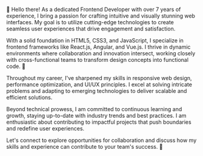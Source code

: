 👋 Hello there! As a dedicated Frontend Developer with over 7 years of experience, I bring a passion for crafting intuitive and visually stunning web interfaces. My goal is to utilize cutting-edge technologies to create seamless user experiences that drive engagement and satisfaction.

With a solid foundation in HTML5, CSS3, and JavaScript, I specialize in frontend frameworks like React.js, Angular, and Vue.js. I thrive in dynamic environments where collaboration and innovation intersect, working closely with cross-functional teams to transform design concepts into functional code. 🚀

Throughout my career, I've sharpened my skills in responsive web design, performance optimization, and UI/UX principles. I excel at solving intricate problems and adapting to emerging technologies to deliver scalable and efficient solutions.

Beyond technical prowess, I am committed to continuous learning and growth, staying up-to-date with industry trends and best practices. I am enthusiastic about contributing to impactful projects that push boundaries and redefine user experiences.

Let's connect to explore opportunities for collaboration and discuss how my skills and experience can contribute to your team's success. 🌟
